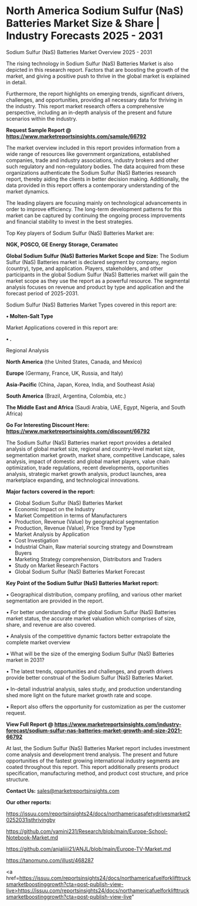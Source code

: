 # North America Sodium Sulfur (NaS) Batteries Market Size & Share | Industry Forecasts 2025 - 2031

<trong> Sodium Sulfur (NaS) Batteries Market Overview 2025 - 2031</strong>

The rising technology in Sodium Sulfur (NaS) Batteries Market is also depicted in this research report. Factors that are boosting the growth of the market, and giving a positive push to thrive in the global market is explained in detail.

Furthermore, the report highlights on emerging trends, significant drivers, challenges, and opportunities, providing all necessary data for thriving in the industry. This report market research offers a comprehensive perspective, including an in-depth analysis of the present and future scenarios within the industry.

<strong>Request Sample Report @ <a href=https://www.marketreportsinsights.com/sample/66792>https://www.marketreportsinsights.com/sample/66792</a></strong>

The market overview included in this report provides information from a wide range of resources like government organizations, established companies, trade and industry associations, industry brokers and other such regulatory and non-regulatory bodies. The data acquired from these organizations authenticate the Sodium Sulfur (NaS) Batteries research report, thereby aiding the clients in better decision making. Additionally, the data provided in this report offers a contemporary understanding of the market dynamics.

The leading players are focusing mainly on technological advancements in order to improve efficiency. The long-term development patterns for this market can be captured by continuing the ongoing process improvements and financial stability to invest in the best strategies.

Top Key players of Sodium Sulfur (NaS) Batteries Market are:

<strong>NGK, POSCO, GE Energy Storage, Ceramatec</strong>

<strong><b>Global Sodium Sulfur (NaS) Batteries Market Scope and Size:</b></strong>
The Sodium Sulfur (NaS) Batteries market is declared segment by company, region (country), type, and application. Players, stakeholders, and other participants in the global Sodium Sulfur (NaS) Batteries market will gain the market scope as they use the report as a powerful resource. The segmental analysis focuses on revenue and product by type and application and the forecast period of 2025-2031.

Sodium Sulfur (NaS) Batteries Market Types covered in this report are:

<strong>• Molten-Salt Type</strong>

Market Applications covered in this report are:

<strong>• .</strong> 

Regional Analysis

<strong>North America</strong> (the United States, Canada, and Mexico)

<strong>Europe</strong> (Germany, France, UK, Russia, and Italy)

<strong>Asia-Pacific</strong> (China, Japan, Korea, India, and Southeast Asia)

<strong>South America</strong> (Brazil, Argentina, Colombia, etc.)

<strong>The Middle East and Africa</strong> (Saudi Arabia, UAE, Egypt, Nigeria, and South Africa)

<strong>Go For Interesting Discount Here: <a href=https://www.marketreportsinsights.com/discount/66792>https://www.marketreportsinsights.com/discount/66792</a></strong>

The Sodium Sulfur (NaS) Batteries market report provides a detailed analysis of global market size, regional and country-level market size, segmentation market growth, market share, competitive Landscape, sales analysis, impact of domestic and global market players, value chain optimization, trade regulations, recent developments, opportunities analysis, strategic market growth analysis, product launches, area marketplace expanding, and technological innovations.

<strong><b>Major factors covered in the report:</b></strong>
<ul>
  <li>Global Sodium Sulfur (NaS) Batteries Market </li>
  <li>Economic Impact on the Industry</li>
  <li>Market Competition in terms of Manufacturers</li>
  <li>Production, Revenue (Value) by geographical segmentation</li>
  <li>Production, Revenue (Value), Price Trend by Type</li>
  <li>Market Analysis by Application</li>
  <li>Cost Investigation</li>
  <li>Industrial Chain, Raw material sourcing strategy and Downstream Buyers</li>
  <li>Marketing Strategy comprehension, Distributors and Traders</li>
  <li>Study on Market Research Factors</li>
  <li>Global Sodium Sulfur (NaS) Batteries Market Forecast</li>
</ul>

<strong><b>Key Point of the Sodium Sulfur (NaS) Batteries Market report:</b></strong>

• Geographical distribution, company profiling, and various other market segmentation are provided in the report.

• For better understanding of the global Sodium Sulfur (NaS) Batteries market status, the accurate market valuation which comprises of size, share, and revenue are also covered.

• Analysis of the competitive dynamic factors better extrapolate the complete market overview

• What will be the size of the emerging Sodium Sulfur (NaS) Batteries market in 2031?

• The latest trends, opportunities and challenges, and growth drivers provide better construal of the Sodium Sulfur (NaS) Batteries Market.

• In-detail industrial analysis, sales study, and production understanding shed more light on the future market growth rate and scope.

• Report also offers the opportunity for customization as per the customer request.

<strong><b>View Full Report @ <a href=https://www.marketreportsinsights.com/industry-forecast/sodium-sulfur-nas-batteries-market-growth-and-size-2021-66792>https://www.marketreportsinsights.com/industry-forecast/sodium-sulfur-nas-batteries-market-growth-and-size-2021-66792</a></b></strong>


At last, the Sodium Sulfur (NaS) Batteries Market report includes investment come analysis and development trend analysis. The present and future opportunities of the fastest growing international industry segments are coated throughout this report. This report additionally presents product specification, manufacturing method, and product cost structure, and price structure.

<strong>Contact Us:</strong>
sales@marketreportsinsights.com

<strong>Our other reports:</strong>

<a href=https://issuu.com/reportsinsights24/docs/northamericasafetydrivesmarket20252031isthrivingby>https://issuu.com/reportsinsights24/docs/northamericasafetydrivesmarket20252031isthrivingby</a>

<a href=https://github.com/yamini231/Research/blob/main/Europe-School-Notebook-Market.md>https://github.com/yamini231/Research/blob/main/Europe-School-Notebook-Market.md</a>

<a href=https://github.com/anjaliiii21/ANJL/blob/main/Europe-TV-Market.md>https://github.com/anjaliiii21/ANJL/blob/main/Europe-TV-Market.md</a>

<a href=https://tanomuno.com/illust/468287>https://tanomuno.com/illust/468287</a>

<a href=https://issuu.com/reportsinsights24/docs/northamericafuelforklifttrucksmarketboostinggrowth?cta=post-publish-view-live>https://issuu.com/reportsinsights24/docs/northamericafuelforklifttrucksmarketboostinggrowth?cta=post-publish-view-live</a>"
